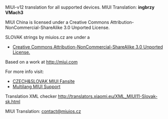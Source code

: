 
MIUI-v12 translation for all supported devices. MIUI Translation: **ingbrzy** **VMach3**


MIUI China is licensed under a Creative Commons Attribution-NonCommercial-ShareAlike 3.0 Unported License.

SLOVAK strings by miuios.cz are under a 
- [Creative Commons Attribution-NonCommercial-ShareAlike 3.0 Unported License.](http://creativecommons.org/licenses/by-nc-sa/3.0/)

Based on a work at http://miui.com

For more info visit:
- [CZECH&SLOVAK MIUI Fansite](http://miuios.cz)  
- [Multilang MIUI Support](http://xiaomi.eu) 

Translation XML checker http://translators.xiaomi.eu/XML_MIUI11-Slovak-sk.html

MIUI Translation: contact@miuios.cz
